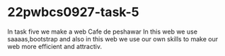 # 22pwbcs0927-task-5
In task five we make a web Cafe de peshawar
In this web we use saaaas,bootstrap
and also in this web we use our own skills to make our web more efficient and attractiv.
